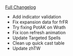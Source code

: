 [Full Changelog](https://github.com/enderneko/Cell/compare/r191-release...2d550322947650d45bae3b0047c173eed3c79973)

- Add indicator validation
- Fix expansion data for frFR
- Try fixing PotAK on Wrath
- Fix icon refresh animation
- Update Targeted Spells
- Clean up quick cast table
- Update zhTW
